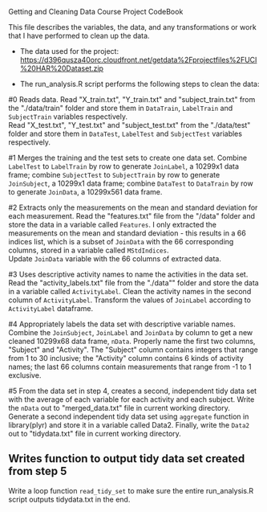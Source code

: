 Getting and Cleaning Data Course Project CodeBook

This file describes the variables, the data, and any transformations or work that I have performed to clean up the data.  
* The data used for the project:  
https://d396qusza40orc.cloudfront.net/getdata%2Fprojectfiles%2FUCI%20HAR%20Dataset.zip  

* The run_analysis.R script performs the following steps to clean the data:   

#0  Reads data.
  Read "X_train.txt", "Y_train.txt" and "subject_train.txt" from the "./data/train" folder and store them in `DataTrain`, `LabelTrain` and `SubjectTrain` variables respectively.       
  Read "X_test.txt", "Y_test.txt" and "subject_test.txt" from the "./data/test" folder and store them in `DataTest`, `LabelTest` and `SubjectTest` variables respectively.  

#1  Merges the training and the test sets to create one data set.
  Combine `LabelTest` to `LabelTrain` by row to generate `JoinLabel`, a 10299x1 data frame; combine `SubjectTest` to `SubjectTrain` by row to generate `JoinSubject`, a 10299x1 data frame; combine `DataTest` to `DataTrain` by row to generate `JoinData`, a 10299x561 data frame.  

#2  Extracts only the measurements on the mean and standard deviation for each measurement. 
  Read the "features.txt" file from the "/data" folder and store the data in a variable called `Features`. 
  I only extracted the measurements on the mean and standard deviation - this results in a 66 indices list, which is a subset of `JoinData` with the 66 corresponding columns, stored in a variable called `MStdIndices`.  
  Update `JoinData` variable with the 66 columns of extracted data.
  
#3  Uses descriptive activity names to name the activities in the data set.
  Read the "activity_labels.txt" file from the "./data"" folder and store the data in a variable called `ActivityLabel`. 
  Clean the activity names in the second column of `ActivityLabel`. Transform the values of `JoinLabel` according to `ActivityLabel` dataframe.

#4  Appropriately labels the data set with descriptive variable names.  
  Combine the `JoinSubject`, `JoinLabel` and `JoinData` by column to get a new cleaned 10299x68 data frame, `nData`. Properly name the first two columns, "Subject" and "Activity". 
  The "Subject" column contains integers that range from 1 to 30 inclusive; the "Activity" column contains 6 kinds of activity names; the last 66 columns contain measurements that range from -1 to 1 exclusive.  

#5  From the data set in step 4, creates a second, independent tidy data set with the average of each variable for each activity and each subject.
  Write the `nData` out to "merged_data.txt" file in current working directory.  
  Generate a second independent tidy data set using  `aggregate` function in library(plyr) and store it in a variable called Data2.
  Finally, write the `Data2` out to "tidydata.txt" file in current working directory. 
  
##  Writes function to output tidy data set created from step 5
  Write a loop function `read_tidy_set` to make sure the entire run_analysis.R script outputs tidydata.txt in the end.
 
